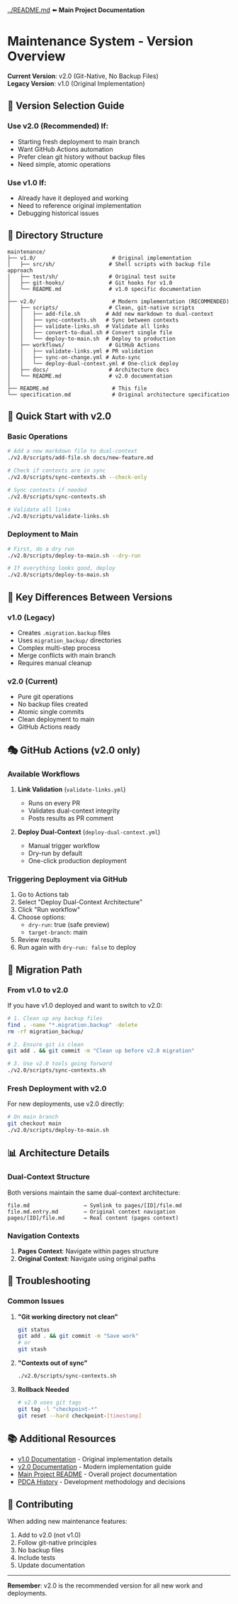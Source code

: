 [../README.md](../README.md) ⬅️ **Main Project Documentation**

# Maintenance System - Version Overview

**Current Version**: v2.0 (Git-Native, No Backup Files)  
**Legacy Version**: v1.0 (Original Implementation)

## 🎯 Version Selection Guide

### Use v2.0 (Recommended) If:
- Starting fresh deployment to main branch
- Want GitHub Actions automation
- Prefer clean git history without backup files
- Need simple, atomic operations

### Use v1.0 If:
- Already have it deployed and working
- Need to reference original implementation
- Debugging historical issues

## 📁 Directory Structure

```
maintenance/
├── v1.0/                        # Original implementation
│   ├── src/sh/                 # Shell scripts with backup file approach
│   ├── test/sh/                # Original test suite
│   ├── git-hooks/              # Git hooks for v1.0
│   └── README.md               # v1.0 specific documentation
│
├── v2.0/                        # Modern implementation (RECOMMENDED)
│   ├── scripts/                # Clean, git-native scripts
│   │   ├── add-file.sh        # Add new markdown to dual-context
│   │   ├── sync-contexts.sh   # Sync between contexts
│   │   ├── validate-links.sh  # Validate all links
│   │   ├── convert-to-dual.sh # Convert single file
│   │   └── deploy-to-main.sh  # Deploy to production
│   ├── workflows/              # GitHub Actions
│   │   ├── validate-links.yml # PR validation
│   │   ├── sync-on-change.yml # Auto-sync
│   │   └── deploy-dual-context.yml # One-click deploy
│   ├── docs/                   # Architecture docs
│   └── README.md               # v2.0 documentation
│
├── README.md                    # This file
└── specification.md             # Original architecture specification
```

## 🚀 Quick Start with v2.0

### Basic Operations

```bash
# Add a new markdown file to dual-context
./v2.0/scripts/add-file.sh docs/new-feature.md

# Check if contexts are in sync
./v2.0/scripts/sync-contexts.sh --check-only

# Sync contexts if needed
./v2.0/scripts/sync-contexts.sh

# Validate all links
./v2.0/scripts/validate-links.sh
```

### Deployment to Main

```bash
# First, do a dry run
./v2.0/scripts/deploy-to-main.sh --dry-run

# If everything looks good, deploy
./v2.0/scripts/deploy-to-main.sh
```

## 🔄 Key Differences Between Versions

### v1.0 (Legacy)
- Creates `.migration.backup` files
- Uses `migration_backup/` directories
- Complex multi-step process
- Merge conflicts with main branch
- Requires manual cleanup

### v2.0 (Current)
- Pure git operations
- No backup files created
- Atomic single commits
- Clean deployment to main
- GitHub Actions ready

## 🎭 GitHub Actions (v2.0 only)

### Available Workflows

1. **Link Validation** (`validate-links.yml`)
   - Runs on every PR
   - Validates dual-context integrity
   - Posts results as PR comment

2. **Deploy Dual-Context** (`deploy-dual-context.yml`)
   - Manual trigger workflow
   - Dry-run by default
   - One-click production deployment

### Triggering Deployment via GitHub

1. Go to Actions tab
2. Select "Deploy Dual-Context Architecture"
3. Click "Run workflow"
4. Choose options:
   - `dry-run`: true (safe preview)
   - `target-branch`: main
5. Review results
6. Run again with `dry-run: false` to deploy

## 🔧 Migration Path

### From v1.0 to v2.0

If you have v1.0 deployed and want to switch to v2.0:

```bash
# 1. Clean up any backup files
find . -name "*.migration.backup" -delete
rm -rf migration_backup/

# 2. Ensure git is clean
git add . && git commit -m "Clean up before v2.0 migration"

# 3. Use v2.0 tools going forward
./v2.0/scripts/sync-contexts.sh
```

### Fresh Deployment with v2.0

For new deployments, use v2.0 directly:

```bash
# On main branch
git checkout main
./v2.0/scripts/deploy-to-main.sh
```

## 📊 Architecture Details

### Dual-Context Structure

Both versions maintain the same dual-context architecture:

```
file.md                 → Symlink to pages/[ID]/file.md
file.md.entry.md        → Original context navigation
pages/[ID]/file.md      → Real content (pages context)
```

### Navigation Contexts

1. **Pages Context**: Navigate within pages structure
2. **Original Context**: Navigate using original paths

## 🛟 Troubleshooting

### Common Issues

1. **"Git working directory not clean"**
   ```bash
   git status
   git add . && git commit -m "Save work"
   # or
   git stash
   ```

2. **"Contexts out of sync"**
   ```bash
   ./v2.0/scripts/sync-contexts.sh
   ```

3. **Rollback Needed**
   ```bash
   # v2.0 uses git tags
   git tag -l "checkpoint-*"
   git reset --hard checkpoint-[timestamp]
   ```

## 📚 Additional Resources

- [v1.0 Documentation](v1.0/README.md) - Original implementation details
- [v2.0 Documentation](v2.0/README.md) - Modern implementation guide
- [Main Project README](../README.md) - Overall project documentation
- [PDCA History](../PDCA/) - Development methodology and decisions

## 🤝 Contributing

When adding new maintenance features:
1. Add to v2.0 (not v1.0)
2. Follow git-native principles
3. No backup files
4. Include tests
5. Update documentation

---

**Remember**: v2.0 is the recommended version for all new work and deployments.
